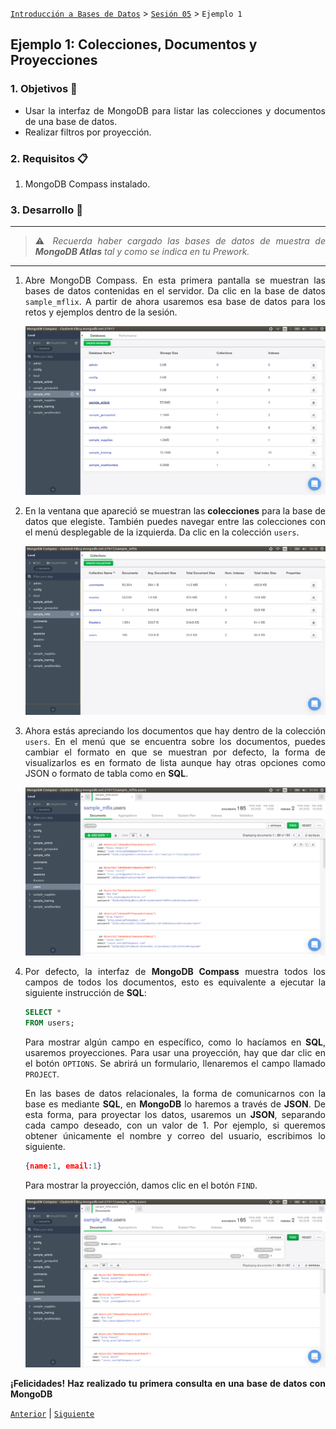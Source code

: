 [`Introducción a Bases de Datos`](../../README.md) > [`Sesión 05`](../Readme.md) > `Ejemplo 1`

## Ejemplo 1: Colecciones, Documentos y Proyecciones

<div style="text-align: justify;">

### 1. Objetivos :dart:

- Usar la interfaz de MongoDB para listar las colecciones y documentos de una base de datos.
- Realizar filtros por proyección.

### 2. Requisitos :clipboard:

1. MongoDB Compass instalado.

### 3. Desarrollo :rocket:

---

> :warning: *Recuerda haber cargado las bases de datos de muestra de __MongoDB Atlas__ tal y como se indica en tu Prework.*

---

1. Abre MongoDB Compass. En esta primera pantalla se muestran las bases de datos contenidas en el servidor. Da clic en la base de datos `sample_mflix`. A partir de ahora usaremos esa base de datos para los retos y ejemplos dentro de la sesión.

   ![imagen](imagenes/s4e21.png)

2. En la ventana que apareció se muestran las **colecciones** para la base de datos que elegiste. También puedes navegar entre las colecciones con el menú desplegable de la izquierda. Da clic en la colección `users`.
   
   ![imagen](imagenes/s4e22.png)

3. Ahora estás apreciando los documentos que hay dentro de la colección `users`. En el menú que se encuentra sobre los documentos, puedes cambiar el formato en que se muestran por defecto, la forma de visualizarlos es en formato de lista aunque hay otras opciones como JSON o formato de tabla como en __SQL__.

   ![imagen](imagenes/s4e23.png)
   
4. Por defecto, la interfaz de __MongoDB Compass__ muestra todos los campos de todos los documentos, esto es equivalente a ejecutar la siguiente instrucción de __SQL__:

   ```sql
   SELECT *
   FROM users;
   ```
   
   Para mostrar algún campo en específico, como lo hacíamos en __SQL__, usaremos proyecciones. Para usar una proyección, hay que dar clic en el botón `OPTIONS`. Se abrirá un formulario, llenaremos el campo llamado `PROJECT`. 
   
   En las bases de datos relacionales, la forma de comunicarnos con la base es mediante __SQL__, en __MongoDB__ lo haremos a través de __JSON__. De esta forma, para proyectar los datos, usaremos un __JSON__, separando cada campo deseado, con un valor de 1. Por ejemplo, si queremos obtener únicamente el nombre y correo del usuario, escribimos lo siguiente.
   
   ```json
   {name:1, email:1}
   ```
   
   Para mostrar la proyección, damos clic en el botón `FIND`.
   
   ![imagen](imagenes/s4e24.png)

**¡Felicidades! Haz realizado tu primera consulta en una base de datos con MongoDB**

[`Anterior`](../README.md) | [`Siguiente`](../Reto-04/Readme.md)

</div>
